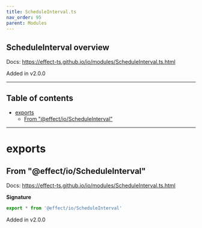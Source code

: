 ```yaml
---
title: ScheduleInterval.ts
nav_order: 95
parent: Modules
---
```


## ScheduleInterval overview

Docs: https://effect-ts.github.io/io/modules/ScheduleInterval.ts.html

Added in v2.0.0

---

<h2 class="text-delta">Table of contents</h2>

- [exports](#exports)
  - [From "@effect/io/ScheduleInterval"](#from-effectioscheduleinterval)

---

# exports

## From "@effect/io/ScheduleInterval"

Docs: https://effect-ts.github.io/io/modules/ScheduleInterval.ts.html

**Signature**

```ts
export * from '@effect/io/ScheduleInterval'
```

Added in v2.0.0
